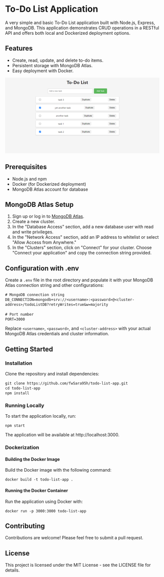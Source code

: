 # To-Do List Application

A very simple and basic To-Do List application built with Node.js, Express, and MongoDB. This application demonstrates CRUD operations in a RESTful API and offers both local and Dockerized deployment options.

## Features

- Create, read, update, and delete to-do items.
- Persistent storage with MongoDB Atlas.
- Easy deployment with Docker.

![Screenshot of Application](./Screenshot.png)

## Prerequisites

- Node.js and npm
- Docker (for Dockerized deployment)
- MongoDB Atlas account for database

## MongoDB Atlas Setup

1. Sign up or log in to [MongoDB Atlas](https://www.mongodb.com/cloud/atlas).
2. Create a new cluster.
3. In the "Database Access" section, add a new database user with read and write privileges.
4. In the "Network Access" section, add an IP address to whitelist or select "Allow Access from Anywhere."
5. In the "Clusters" section, click on "Connect" for your cluster. Choose "Connect your application" and copy the connection string provided.

## Configuration with .env

Create a `.env` file in the root directory and populate it with your MongoDB Atlas connection string and other configurations:

```plaintext
# MongoDB connection string
DB_CONNECTION=mongodb+srv://<username>:<password>@<cluster-address>/todoListDB?retryWrites=true&w=majority

# Port number
PORT=3000
```

Replace `<username>`, `<password>`, and `<cluster-address>` with your actual MongoDB Atlas credentials and cluster information.


## Getting Started


### Installation

Clone the repository and install dependencies:

```
git clone https://github.com/fwSara95h/todo-list-app.git
cd todo-list-app
npm install
```


### Running Locally

To start the application locally, run:

```
npm start
```

The application will be available at http://localhost:3000.

### Dockerization

#### Building the Docker Image

Build the Docker image with the following command:

```
docker build -t todo-list-app .
```


#### Running the Docker Container

Run the application using Docker with:

```
docker run -p 3000:3000 todo-list-app
```


## Contributing

Contributions are welcome! Please feel free to submit a pull request.


## License

This project is licensed under the MIT License - see the LICENSE file for details.


